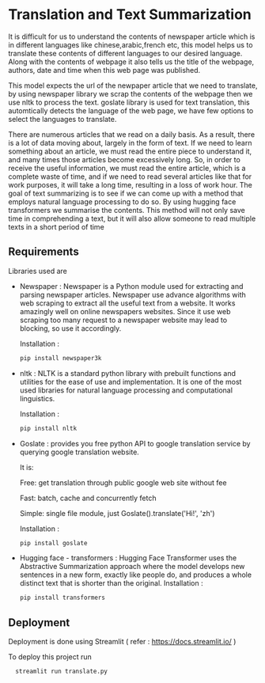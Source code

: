 
# Translation and Text Summarization
It is difficult for us  to understand the contents of newspaper article which is in different languages like chinese,arabic,french etc, this model helps us to translate these contents of different languages to our desired language. Along with the contents of webpage it also tells us the title of the webpage, authors, date and time when this web page was published.

This model expects the url of the newpaper article that we need to translate, by using newspaper library we scrap the contents of the webpage then we use nltk to process the text. goslate library is used for text translation, this automtically detects the language of the web page, we have few options to select the languages to translate.

There are numerous articles that we read on a daily basis. As a result, there is a lot of data moving about, largely in the form of text. If we need to learn something about an article, we must read the entire piece to understand it, and many times those articles become excessively long. So, in order to receive the useful information, we must read the entire article, which is a complete waste of time, and if we need to read several articles like that for work purposes, it will take a long time, resulting in a loss of work hour. The goal of text summarizing is to see if we can come up with a method that employs natural language processing to do so. By using hugging face transformers we summarise the contents. This method will not only save time in comprehending a text, but it will also allow someone to read multiple texts in a short period of time





## Requirements
Libraries used are 

* Newspaper : Newspaper is a Python module used for extracting and parsing newspaper articles. Newspaper use advance algorithms with web scraping to extract all the useful text from a website. It works amazingly well on online newspapers websites. Since it use web scraping too many request to a newspaper website may lead to blocking, so use it accordingly.
  
  Installation :
  ```bash
  pip install newspaper3k
  ```
* nltk : NLTK is a standard python library with prebuilt functions and utilities for the ease of use and implementation. It is one of the most used libraries for natural language processing and computational linguistics.

  Installation :
  ```bash
  pip install nltk
  ```
* Goslate :  provides you free python API to google translation service by querying google translation website.

  It is:

  Free: get translation through public google web site without fee

  Fast: batch, cache and concurrently fetch

  Simple: single file module, just Goslate().translate('Hi!', 'zh')

  Installation :
  ```bash
  pip install goslate
  ```
* Hugging face - transformers : Hugging Face Transformer uses the Abstractive Summarization approach where the model develops new sentences in a new form, exactly like people do, and produces a whole distinct text that is shorter than the original.
    Installation :
  ```bash
  pip install transformers
  ```
## Deployment

Deployment is done using Streamlit
( refer : https://docs.streamlit.io/ )

To deploy this project run

```bash
  streamlit run translate.py
```


